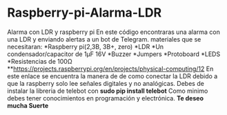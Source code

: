 # Raspberry-pi-Alarma-LDR
Alarma con LDR y raspberry pi
En este código encontraras una alarma con una LDR y enviando alertas a un bot de Telegram.
materiales que se necesitaran:
*Raspberry pi(2,3B, 3B+, zero)
*LDR
*Un condensador/capacitor de 1μF 16V
*Buzzer
*Jumpers
*Protoboard
*LEDS
*Resistencias de 100Ω
**https://projects.raspberrypi.org/en/projects/physical-computing/12
En este enlace se encuentra la manera de de como conectar la LDR debido a que la raspberry solo lee señales digitales y no analógicas.
Debes de instalar la libreria de telebot con **sudo pip install telebot**
Como minimo debes tener conocimientos en programación y electrónica.
**Te deseo mucha Suerte**
